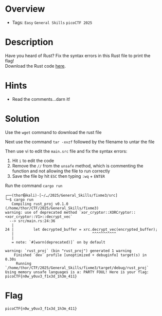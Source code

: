 # Overview
- Tags: `Easy` `General Skills` `picoCTF 2025` 

# Description
Have you heard of Rust? Fix the syntax errors in this Rust file to print the flag!  
Download the Rust code [here](https://challenge-files.picoctf.net/c_verbal_sleep/dcdaf491b35c1d0f5075e9583edbbb7aaea1dffb6ad32bc000e4d87b5200ff7b/fixme3.tar.gz).

# Hints
* Read the comments...darn it!

# Solution
Use the `wget` command to download the rust file

Next use the command `tar -xvzf` followed by the filename to untar the file

Then use vi to edit the `main.src` file and fix the syntax errors:

1. Hit `i` to edit the code
2. Remove the `//` from the `unsafe` method, which is commenting the function and not allowing the file to run correctly
3. Save the file by hit `ESC` then typing `:wq` + `ENTER`

Run the command `cargo run`

```console
┌──(thor㉿kali)-[~/…/2025/General_Skills/fixme3/src]
└─$ cargo run  
   Compiling rust_proj v0.1.0 (/home/thor/CTF/2025/General_Skills/fixme3)
warning: use of deprecated method `xor_cryptor::XORCryptor::<xor_cryptor::V1>::decrypt_vec`
  --> src/main.rs:24:36
   |
24 |         let decrypted_buffer = xrc.decrypt_vec(encrypted_buffer);
   |                                    ^^^^^^^^^^^
   |
   = note: `#[warn(deprecated)]` on by default

warning: `rust_proj` (bin "rust_proj") generated 1 warning
    Finished `dev` profile [unoptimized + debuginfo] target(s) in 0.30s
     Running `/home/thor/CTF/2025/General_Skills/fixme3/target/debug/rust_proj`
Using memory unsafe languages is a: PARTY FOUL! Here is your flag: picoCTF{n0w_y0uv3_f1x3d_1h3m_411}

```

# Flag
`picoCTF{n0w_y0uv3_f1x3d_1h3m_411}`

